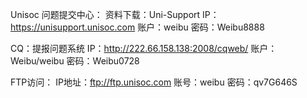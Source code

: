 Unisoc 问题提交中心：
  资料下载：Uni-Support
    IP：https://unisupport.unisoc.com
    账户：weibu
    密码：Weibu8888

  CQ：提报问题系统
    IP：http://222.66.158.138:2008/cqweb/
    账户：Weibu/weibu
    密码：Weibu0728

  FTP访问：
    IP地址：ftp://ftp.unisoc.com
    账号：weibu
    密码：qv7G646S

